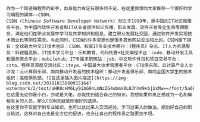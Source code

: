   	作为一个刚进编程界的新手，自身能力肯定有很多的不足，在这里我想向大家推荐一个很好的学习编程的媒体——CSDN。
	CSDN (Chinese Software Developer Network) 创立于1999年，是中国的IT社区和服务平台，为中国的软件开发者和IT从业者提供知识传播、职业发展、软件开发等全生命周期服务，满足他们在职业发展中学习及共享知识和信息、建立职业发展社交圈、通过软件开发实现技术商业化等刚性需求。与此同时，CSDN的许多资源也是很多其他网站没法相比的。CSDN旗下拥有：全球最大中文IT技术社区：CSDN、权威IT专业技术期刊：《程序员》杂志、IT人力资源服务：科锐福克斯、IT技术学习平台：乐知教育、代码托管+社交编程平台：code、移动开发工具和服务聚合平台：mobilehub、IT专属求职网站：job、中文软件外包和项目交易平台：csto、程序员深度交流社区：iteye、中国最大技术管理者平台：CTO俱乐部、云计算产业人士沙龙：云计算俱乐部、面向移动开发者的技术组织：移动开发者俱乐部、面向全国大学生的技术组织：高校俱乐部。![在这里插入图片描述](https://img-blog.csdn.net/20181015000915164?watermark/2/text/aHR0cHM6Ly9ibG9nLmNzZG4ubmV0L0JhYm9vbjUxMw==/font/5a6L5L2T/fontsize/400/fill/I0JBQkFCMA==/dissolve/70)
	在这里无论你是小白，亦或是大佬，总能找到适合自己的知识，我想如果你真正想成为一名和编程有关的人员，那么CSDN无疑是你很好的选择。
	在这里你不仅能学到专业知识，也可以这过来人交流经验，学习过来人的做法，规划好自己的职业轨迹，这样对自己也是全方位的促进，也会让自己的程序员之路更加平坦。